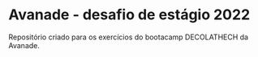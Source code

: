 # Avanade - desafio de estágio 2022
Repositório criado para os exercícios do bootacamp DECOLATHECH da Avanade.
